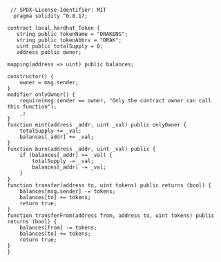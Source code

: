      // SPDX-License-Identifier: MIT
      pragma solidity ^0.8.17;

    contract local_hardhat_Token {
       string public tokenName = "DRAKENS";
       string public tokenAbbrv = "DRAK";
       uint public totalSupply = 0;
       address public owner; 

    mapping(address => uint) public balances;
 
    constructor() {
        owner = msg.sender; 
    }
    modifier onlyOwner() {
        require(msg.sender == owner, "Only the contract owner can call this function");
        _;
    }
    function mint(address _addr, uint _val) public onlyOwner {
        totalSupply += _val;
        balances[_addr] += _val;
    }
    function burn(address _addr, uint _val) public {
        if (balances[_addr] >= _val) {
            totalSupply -= _val;
            balances[_addr] -= _val;
        }
    }
    function transfer(address to, uint tokens) public returns (bool) {
        balances[msg.sender] -= tokens;
        balances[to] += tokens;
        return true;
    }
    function transferFrom(address from, address to, uint tokens) public returns (bool) {
        balances[from] -= tokens;
        balances[to] += tokens;
        return true;
    }
    }
